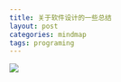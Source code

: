 ```yaml
---
title: 关于软件设计的一些总结
layout: post
categories: mindmap
tags: programing
---
```


![](assets/image/202106/软件设计.png)
